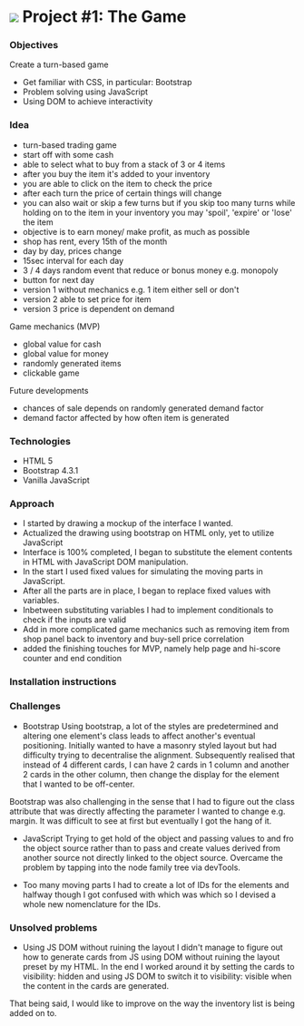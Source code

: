 # ![](https://ga-dash.s3.amazonaws.com/production/assets/logo-9f88ae6c9c3871690e33280fcf557f33.png) Project #1: The Game

### Objectives

Create a turn-based game

* Get familiar with CSS, in particular: Bootstrap
* Problem solving using JavaScript
* Using DOM to achieve interactivity

### Idea

* turn-based trading game
* start off with some cash
* able to select what to buy from a stack of 3 or 4 items
* after you buy the item it's added to your inventory
* you are able to click on the item to check the price
* after each turn the price of certain things will change
* you can also wait or skip a few turns but if you skip too many turns while holding on to the item in your inventory you may 'spoil', 'expire' or 'lose' the item
* objective is to earn money/ make profit, as much as possible
* shop has rent, every 15th of the month
* day by day, prices change
* 15sec interval for each day
* 3 / 4 days random event that reduce or bonus money e.g. monopoly
* button for next day
* version 1 without mechanics e.g. 1 item either sell or don't
* version 2 able to set price for item
* version 3 price is dependent on demand

Game mechanics (MVP)
* global value for cash
* global value for money
* randomly generated items 
* clickable game

Future developments
* chances of sale depends on randomly generated demand factor
* demand factor affected by how often item is generated

### Technologies
* HTML 5
* Bootstrap 4.3.1
* Vanilla JavaScript

### Approach
* I started by drawing a mockup of the interface I wanted.
* Actualized the drawing using bootstrap on HTML only, yet to utilize JavaScript
* Interface is 100% completed, I began to substitute the element contents in HTML with JavaScript DOM manipulation.
* In the start I used fixed values for simulating the moving parts in JavaScript.
* After all the parts are in place, I began to replace fixed values with variables.
* Inbetween substituting variables I had to implement conditionals to check if the inputs are valid
* Add in more complicated game mechanics such as removing item from shop panel back to inventory and buy-sell price correlation
* added the finishing touches for MVP, namely help page and hi-score counter and end condition

### Installation instructions
### Challenges
* Bootstrap
Using bootstrap, a lot of the styles are predetermined and altering one element's class leads to affect another's eventual positioning. Initially wanted to have a masonry styled layout but had difficulty trying to decentralise the alignment. Subsequently realised that instead of 4 different cards, I can have 2 cards in 1 column and another 2 cards in the other column, then change the display for the element that I wanted to be off-center.

Bootstrap was also challenging in the sense that I had to figure out the class attribute that was directly affecting the parameter I wanted to change e.g. margin. It was difficult to see at first but eventually I got the hang of it.

* JavaScript
Trying to get hold of the object and passing values to and fro the object source rather than to pass and create values derived from another source not directly linked to the object source. Overcame the problem by tapping into the node family tree via devTools.

* Too many moving parts
I had to create a lot of IDs for the elements and halfway though I got confused with which was which so I devised a whole new nomenclature for the IDs.

### Unsolved problems
* Using JS DOM without ruining the layout
I didn't manage to figure out how to generate cards from JS using DOM without ruining the layout preset by my HTML. In the end I worked around it by setting the cards to visibility: hidden and using JS DOM to switch it to visibility: visible when the content in the cards are generated.

That being said, I would like to improve on the way the inventory list is being added on to. 